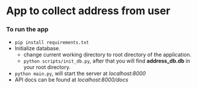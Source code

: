 # App to collect address from user

### To run the app

- `pip install requirements.txt`
- Initialize database.
    - change current working directory to root directory of the application.
    - `python scripts/init_db.py`, after that you will find **address_db.db** in your root directory.
- `python main.py`, will start the server at *localhost:8000*
- API docs can be found at *localhost:8000/docs*


